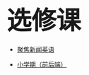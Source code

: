# <span style="font-size: 2.0em; font-weight: bold;">选修课</span>

-   [聚焦新闻英语](docs/作业及实验报告/选修课/聚焦新闻英语/README.md)

-   [小学期（前后端）](docs/作业及实验报告/选修课/小学期（前后端）/README.md)
